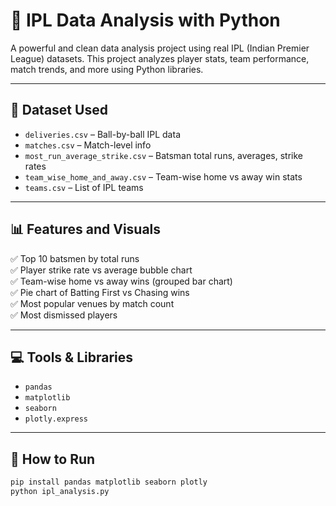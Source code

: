 # 🏏 IPL Data Analysis with Python

A powerful and clean data analysis project using real IPL (Indian Premier League) datasets. This project analyzes player stats, team performance, match trends, and more using Python libraries.

---

## 📁 Dataset Used

- `deliveries.csv` – Ball-by-ball IPL data
- `matches.csv` – Match-level info
- `most_run_average_strike.csv` – Batsman total runs, averages, strike rates
- `team_wise_home_and_away.csv` – Team-wise home vs away win stats
- `teams.csv` – List of IPL teams

---

## 📊 Features and Visuals

✅ Top 10 batsmen by total runs  
✅ Player strike rate vs average bubble chart  
✅ Team-wise home vs away wins (grouped bar chart)  
✅ Pie chart of Batting First vs Chasing wins  
✅ Most popular venues by match count  
✅ Most dismissed players

---

## 💻 Tools & Libraries

- `pandas`
- `matplotlib`
- `seaborn`
- `plotly.express`

---

## 🚀 How to Run

```bash
pip install pandas matplotlib seaborn plotly
python ipl_analysis.py
